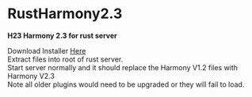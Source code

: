 # RustHarmony2.3
<p><strong>H23 Harmony 2.3 for rust server</strong></p>

<p>Download Installer <a href="https://github.com/bmgjet/RustHarmony2.3/raw/main/Rust_Harmony2.3_002_Installer.zip">Here</a><br />
Extract files into root of rust server.<br />
Start server normally and it should replace the Harmony V1.2 files with Harmony V2.3<br />
Note all older plugins would need to be upgraded or they will fail to load.</p>
